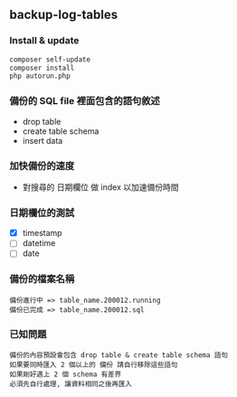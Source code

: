 ## backup-log-tables

### Install & update
```sh
composer self-update
composer install
php autorun.php
```

### 備份的 SQL file 裡面包含的語句敘述
- drop table 
- create table schema
- insert data

### 加快備份的速度
- 對搜尋的 日期欄位 做 index 以加速備份時間

### 日期欄位的測試
- [x] timestamp
- [ ] datetime
- [ ] date

### 備份的檔案名稱
```
備份進行中 => table_name.200012.running
備份已完成 => table_name.200012.sql
```

### 已知問題
```
備份的內容預設會包含 drop table & create table schema 語句
如果要同時匯入 2 個以上的 備份 請自行移除這些語句
如果剛好遇上 2 個 schema 有差界
必須先自行處理, 讓資料相同之後再匯入
```
